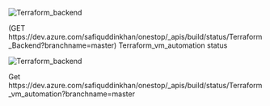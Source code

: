 <p align="left"> <img src="https://dev.azure.com/safiquddinkhan/onestop/_apis/build/status/Terraform_Backend?branchname=master" alt="Terraform_backend" /> </p>
(GET https://dev.azure.com/safiquddinkhan/onestop/_apis/build/status/Terraform_Backend?branchname=master)
Terraform_vm_automation status 
<p align="left"> <img src="GET https://dev.azure.com/safiquddinkhan/onestop/_apis/build/status/Terraform_vm_automation?branchname=master" alt="Terraform_backend" /> </p>
Get https://dev.azure.com/safiquddinkhan/onestop/_apis/build/status/Terraform_vm_automation?branchname=master

